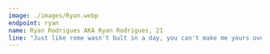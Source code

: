 ```yaml
---
image: ./images/Ryan.webp
endpoint: ryan
name: Ryan Rodrigues AKA Ryan Rodrigues, 21
line: "Just like rome wasn't bult in a day, you can't make me yours overnight #followMeOnTinder"
---
```

